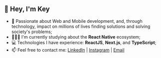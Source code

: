 ## 👋 Hey, I'm Key

- 💙 Passionate about Web and Mobile development, and, through technology, impact on millions of lives finding solutions and solving society's problems;
- 🧑🏻‍💻 I'm currently studying about the **React Native** ecosystem;
- 💻 Technologies I have experience: **ReactJS**, **Next.js**, and **TypeScript**;
- 📫 Feel free to contact me: <a href="https://www.linkedin.com/in/key-yu-wan">LinkedIn</a> | <a href="https://www.instagram.com/keyyuwan/">Instagram</a> | 
<a href="mailto:keyflcbyuwan@gmail.com">Email</a>
